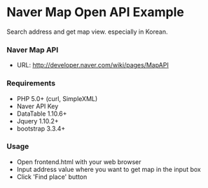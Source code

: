 # Naver Map Open API Example

Search address and get map view. especially in Korean.

### Naver Map API
  - URL: http://developer.naver.com/wiki/pages/MapAPI
  
### Requirements
  - PHP 5.0+ (curl,  SimpleXML)
  - Naver API Key
  - DataTable 1.10.6+
  - Jquery 1.10.2+
  - bootstrap 3.3.4+

### Usage
  * Open frontend.html with your web browser
  * Input address value where you want to get map in the input box
  * Click 'Find place' button

